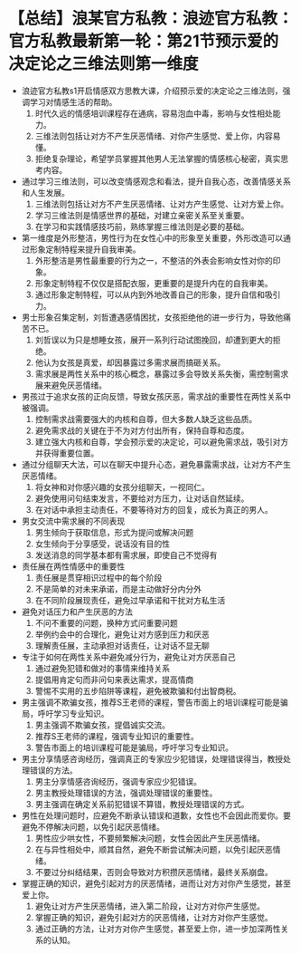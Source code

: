 # 【总结】浪某官方私教：浪迹官方私教：官方私教最新第一轮：第21节预示爱的决定论之三维法则第一维度

-   浪迹官方私教s1开启情感双方思教大课，介绍预示爱的决定论之三维法则，强调学习对情感生活的帮助。
    1.  时代久远的情感培训课程存在通病，容易泡血中毒，影响与女性相处能力。
    2.  三维法则包括让对方不产生厌恶情绪、对你产生感觉、爱上你，内容易懂。
    3.  拒绝复杂理论，希望学员掌握其他男人无法掌握的情感核心秘密，真实思考内容。
-   通过学习三维法则，可以改变情感观念和看法，提升自我心态，改善情感关系和人生发展。
    1.  三维法则包括让对方不产生厌恶情绪、让对方产生感觉、让对方爱上你。
    2.  学习三维法则是情感世界的基础，对建立亲密关系至关重要。
    3.  在学习和实践情感技巧前，熟练掌握三维法则是必要的基础。
-   第一维度是外形整洁，男性行为在女性心中的形象至关重要，外形改造可以通过形象定制特程来提升自我审美。
    1.  外形整洁是男性最重要的行为之一，不整洁的外表会影响女性对你的印象。
    2.  形象定制特程不仅仅是搭配衣服，更重要的是提升内在的自我审美。
    3.  通过形象定制特程，可以从内到外地改善自己的形象，提升自信和吸引力。
-   男士形象召集定制，刘哲遭遇感情困扰，女孩拒绝他的进一步行为，导致他痛苦不已。
    1.  刘哲误以为只是想睡女孩，展开一系列行动试图挽回，却遭到更大的拒绝。
    2.  他认为女孩是真爱，却因暴露过多需求展而搞砸关系。
    3.  需求展是两性关系中的核心概念，暴露过多会导致关系失衡，需控制需求展来避免厌恶情绪。
-   男孩过于追求女孩的正向反馈，导致女孩厌恶，需求战的重要性在两性关系中被强调。
    1.  控制需求战需要强大的内核和自尊，但大多数人缺乏这些品质。
    2.  避免需求战的关键在于不为对方付出所有，保持自尊和态度。
    3.  建立强大内核和自尊，学会预示爱的决定论，可以避免需求战，吸引对方并获得重要位置。
-   通过分组聊天大法，可以在聊天中提升心态，避免暴露需求战，让对方不产生厌恶情绪。
    1.  将女神和对你感兴趣的女孩分组聊天，一视同仁。
    2.  避免使用问句结束发言，不要给对方压力，让对话自然延续。
    3.  在对话中承担主动责任，不要等待对方的回复，成长为真正的男人。
-   男女交流中需求展的不同表现
    1.  男生倾向于获取信息，形式为提问或解决问题
    2.  女生倾向于分享感受，说话没有目的性
    3.  发送消息的同学基本都有需求展，即使自己不觉得有
-   责任展在两性情感中的重要性
    1.  责任展是贯穿相识过程中的每个阶段
    2.  不是简单的对未来承诺，而是主动做好分内分外
    3.  在不同阶段展现责任，避免过早承诺和干扰对方私生活
-   避免对话压力和产生厌恶的方法
    1.  不问不重要的问题，换种方式问重要问题
    2.  举例约会中的合理化，避免让对方感到压力和厌恶
    3.  理解责任展，主动承担对话责任，让对话不显无聊
-   专注于如何在两性关系中避免减分行为，避免让对方厌恶自己
    1.  通过避免犯错和做对的事情来维持关系
    2.  提倡用肯定句而非问句来表达需求，提高情商
    3.  警惕不实用的五步陷阱等课程，避免被欺骗和付出智商税。
-   男主强调不欺骗女孩，推荐S王老师的课程，警告市面上的培训课程可能是骗局，呼吁学习专业知识。
    1.  男主强调不欺骗女孩，提倡诚实交流。
    2.  推荐S王老师的课程，强调专业知识的重要性。
    3.  警告市面上的培训课程可能是骗局，呼吁学习专业知识。
-   男主分享情感咨询经历，强调真正的专家应少犯错误，处理错误得当，教授处理错误的方法。
    1.  男主分享情感咨询经历，强调专家应少犯错误。
    2.  男主教授处理错误的方法，强调处理错误的重要性。
    3.  男主强调在确定关系前犯错误不算错，教授处理错误的方式。
-   男性在处理问题时，应避免不断承认错误和道歉，女性也不会因此而爱你。要避免不停解决问题，以免引起厌恶情绪。
    1.  男性应少哄女性，不要频繁解决问题，女性会因此产生厌恶情绪。
    2.  在与异性相处中，顺其自然，避免不断尝试解决问题，以免引起厌恶情绪。
    3.  不要过分纠结结果，否则会导致对方积攒厌恶情绪，最终关系崩盘。
-   掌握正确的知识，避免引起对方的厌恶情绪，进而让对方对你产生感觉，甚至爱上你。
    1.  避免让对方产生厌恶情绪，进入第二阶段，让对方对你产生感觉。
    2.  掌握正确的知识，避免引起对方的厌恶情绪，让对方对你产生感觉。
    3.  通过正确的方法，让对方对你产生感觉，甚至爱上你，进一步加深两性关系的认知。